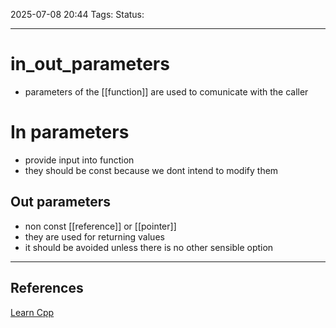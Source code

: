 
2025-07-08 20:44
Tags:
Status:

---
# in_out_parameters
- parameters of the [[function]] are used to comunicate with the caller
# In parameters
- provide input into function
- they should be const because we dont intend to modify them
## Out parameters
- non const [[reference]] or [[pointer]]
- they are used for returning values
- it should be avoided unless there is no other sensible option

---
## References
[Learn Cpp](https://www.learncpp.com/cpp-tutorial/in-and-out-parameters/)


